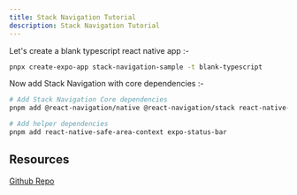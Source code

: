 ```yaml
---
title: Stack Navigation Tutorial
description: Stack Navigation Tutorial
---
```


Let's create a blank typescript react native app :-

```bash
pnpx create-expo-app stack-navigation-sample -t blank-typescript
```

Now add Stack Navigation with core dependencies :-

```bash
# Add Stack Navigation Core dependencies
pnpm add @react-navigation/native @react-navigation/stack react-native-screens

# Add helper dependencies 
pnpm add react-native-safe-area-context expo-status-bar
```



## Resources
[Github Repo](https://github.com/maratib/stack-navigation-sample)